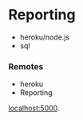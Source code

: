 # Reporting
- heroku/node.js
- sql

### Remotes
- heroku
- Reporting

[localhost:5000](http://localhost:5000/).
